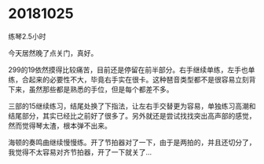 # 20181025

练琴2.5小时

今天居然晚了点关门，真好。

299的19依然摸得比较痛苦，目前还是停留在前半部分。右手继续单练，左手也单练，合起来的必要性不大，毕竟右手实在很卡。这种琶音类型都不是很容易立刻背下来，虽然那些都是熟悉的手位，但是每个都差不多。

三部的15继续练习，结尾处换了下指法，让左右手交替更为容易，单独练习高潮和结尾部分，其实已经比之前好了很多了。另外就还是尝试找找突出高声部的感觉，然而觉得琴太渣，根本弹不出来。

海顿的奏鸣曲继续慢慢练。开了节拍器对了一下，由于是两拍的，并且还切分了，我觉得不太容易对齐节拍器，开了一下就关了...
